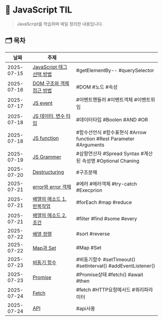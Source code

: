 # 📂 JavaScript TIL

> JavaScript를 학습하며 매일 정리한 내용입니다.

## 🗂️ 목차

| 날짜 | 주제 | |
|------|------|------|
| 2025-07-15 | [JavaScript 태그 선택 방법](./2025-07-15-selector.js) | #getElementBy-- #querySelector
| 2025-07-16 | [DOM 구조와 객체 접근 방법](./2025-07-16-DOM.js) | #DOM #노드 #속성
| 2025-07-17 | [JS event](./2025-07-16-event.js) | #이벤트핸들러 #이벤트객체 #이벤트위임
| 2025-07-18 | [JS 데이터, 변수 타입](./2025-07-17-데이터,%20변수%20타입.md) | #데이터타입 #Boolen #AND #OR
| 2025-07-18 | [JS function](./2025-07-18-function.js) | #함수선언식 #함수표현식 #Arrow function #Rest Parameter #Arguments
| 2025-07-19 | [JS Grammer](./2025-07-19-grammar.js) | #삼항연산자 #Spread Syntax #계산된 속성명 #Optional Chaning
| 2025-07-20 | [Destructuring](./2025-07-20-Destructuring.js) | #구조분해
| 2025-07-21 | [error와 error 객체](./2025-07-21-error.js) | #에러 #에러객체 #try-catch #Execprion
| 2025-07-21 | [배열의 메소드 1. 반복작업](./2025-07-21-array-loop.js) | #forEach #map #reduce
| 2025-07-21 | [배열의 메소드 2. 조건](./2025-07-21-array-filter.js) | #filter #find #some #every 
| 2025-07-22 | [배열 정렬](./2025-07-22-sort.js) | #sort #reverse
| 2025-07-22 | [Map과 Set](./2025-07-22-map.js) | #Map #Set
| 2025-07-23 | [비동기 함수](./2025-07-23-AsynchronousFunc.js) | #비동기함수 #setTimeout() #setInterval() #addEventListener()
| 2025-07-23 | [Promise](./2025-07-23-promise.js) | #Promise상태 #fetch() #await #then
| 2025-07-24 | [Fetch](./2025-07-24-fetch.js) | #fetch #HTTP요청메서드 #쿼리파라미터 
| 2025-07-24 | [API](./2025-07-24-API.js) | #api사용 